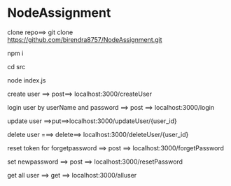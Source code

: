 # NodeAssignment

clone repo==>  git clone https://github.com/birendra8757/NodeAssignment.git

npm i

cd src

node index.js

create user ==> post==> localhost:3000/createUser

login user by userName and password ==> post ==> localhost:3000/login

update user ==>put==>localhost:3000/updateUser/{user_id}

delete user ===> delete==> localhost:3000/deleteUser/{user_id}

reset token for forgetpassword ==> post ==> localhost:3000/forgetPassword

set newpassword ==> post ==> localhost:3000/resetPassword

get all user ==> get ==> localhost:3000/alluser



